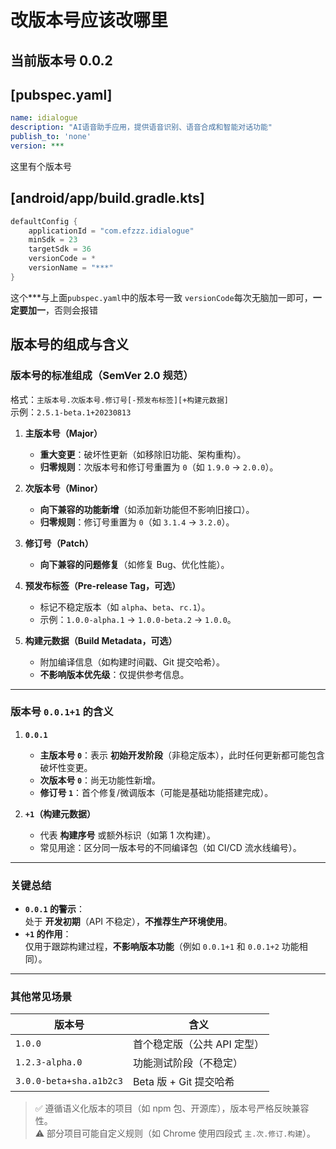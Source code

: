 # 改版本号应该改哪里

## 当前版本号 0.0.2

## [pubspec.yaml]
```yaml
name: idialogue
description: "AI语音助手应用，提供语音识别、语音合成和智能对话功能"
publish_to: 'none'
version: ***
```
这里有个版本号

## [android/app/build.gradle.kts]
```kotlin
defaultConfig {
    applicationId = "com.efzzz.idialogue"
    minSdk = 23
    targetSdk = 36
    versionCode = *
    versionName = "***"
}
```
这个***与上面`pubspec.yaml`中的版本号一致
`versionCode`每次无脑加一即可，**一定要加一**，否则会报错

## 版本号的组成与含义

### **版本号的标准组成（SemVer 2.0 规范）**
格式：`主版本号.次版本号.修订号[-预发布标签][+构建元数据]`  
示例：`2.5.1-beta.1+20230813`

1. **主版本号（Major）**  
   - **重大变更**：破坏性更新（如移除旧功能、架构重构）。
   - **归零规则**：次版本号和修订号重置为 `0`（如 `1.9.0` → `2.0.0`）。

2. **次版本号（Minor）**  
   - **向下兼容的功能新增**（如添加新功能但不影响旧接口）。
   - **归零规则**：修订号重置为 `0`（如 `3.1.4` → `3.2.0`）。

3. **修订号（Patch）**  
   - **向下兼容的问题修复**（如修复 Bug、优化性能）。

4. **预发布标签（Pre-release Tag，可选）**  
   - 标记不稳定版本（如 `alpha`、`beta`、`rc.1`）。
   - 示例：`1.0.0-alpha.1` → `1.0.0-beta.2` → `1.0.0`。

5. **构建元数据（Build Metadata，可选）**  
   - 附加编译信息（如构建时间戳、Git 提交哈希）。
   - **不影响版本优先级**：仅提供参考信息。

---

### **版本号 `0.0.1+1` 的含义**
1. **`0.0.1`**  
   - **主版本号 `0`**：表示 **初始开发阶段**（非稳定版本），此时任何更新都可能包含破坏性变更。
   - **次版本号 `0`**：尚无功能性新增。
   - **修订号 `1`**：首个修复/微调版本（可能是基础功能搭建完成）。

2. **`+1`（构建元数据）**  
   - 代表 **构建序号** 或额外标识（如第 1 次构建）。
   - 常见用途：区分同一版本号的不同编译包（如 CI/CD 流水线编号）。

---

### **关键总结**
- **`0.0.1` 的警示**：  
  处于 **开发初期**（API 不稳定），**不推荐生产环境使用**。
- **`+1` 的作用**：  
  仅用于跟踪构建过程，**不影响版本功能**（例如 `0.0.1+1` 和 `0.0.1+2` 功能相同）。

---

### **其他常见场景**
| 版本号          | 含义                          |
|------------------|-------------------------------|
| `1.0.0`          | 首个稳定版（公共 API 定型）   |
| `1.2.3-alpha.0`  | 功能测试阶段（不稳定）         |
| `3.0.0-beta+sha.a1b2c3` | Beta 版 + Git 提交哈希        |

> ✅ 遵循语义化版本的项目（如 npm 包、开源库），版本号严格反映兼容性。  
> ⚠️ 部分项目可能自定义规则（如 Chrome 使用四段式 `主.次.修订.构建`）。


